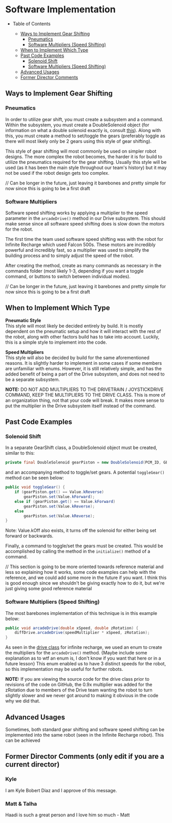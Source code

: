 # Software Implementation

* Table of Contents

    * [Ways to Implement Gear Shifting](#Ways-to-Implement-Gear-Shifting)
      * [Pneumatics](#**Pneumatics**)
      * [Software Multipliers (Speed Shifting)](#**Software-Multipliers**)
    * [When to Implement Which Type](#When-to-Implement-Which-Type)
    * [Past Code Examples](#Past-Code-Examples)
      * [Solenoid Shift](#**Solenoid-Shift**)
      * [Software Multipliers (Speed Shifting)](#**Software-Multipliers-(Speed-Shifting)**)
    * [Advanced Usages](#Advanced-Usages)
    * [Former Director Comments](#Former-Director-Comments-(only-edit-if-you-are-a-current-director))

## Ways to Implement Gear Shifting

### **Pneumatics**

In order to utilize gear shift, you must create a subsystem and a command. Within the subsystem, you must create a DoubleSolenoid object (for information on what a double solenoid exactly is, consult [this](Hardware_Aspects.md)). Along with this, you must create a method to set/toggle the gears (preferably toggle as there will most likely only be 2 gears using this style of gear shifting).

This style of gear shifting will most commonly be used on simpler robot designs. The more complex the robot becomes, the harder it is for build to utilize the pneumatics required for the gear shifting. Usually this style will be used (as it has been the main style throughout our team's history) but it may not be used if the robot design gets too complex.

// Can be longer in the future, just leaving it barebones and pretty simple for now since this is going to be a first draft

### **Software Multipliers**

Software speed shifting works by applying a multiplier to the speed parameter in the `arcadeDrive()` method in our Drive subsystem. This should make sense since all software speed shifting does is slow down the motors for the robot.

The first time the team used software speed shifting was with the robot for Infinite Recharge which used Falcon 500s. These motors are incredibly powerful and incredibly fast, so a multiplier was used to simplify the building process and to simply adjust the speed of the robot.

After creating the method, create as many commands as necessary in the commands folder (most likely 1-3, depending if you want a toggle command, or buttons to switch between individual modes).

// Can be longer in the future, just leaving it barebones and pretty simple for now since this is going to be a first draft

## When to Implement Which Type

**Pneumatic Style** \
This style will most likely be decided entirely by build. It is mostly dependent on the pneumatic setup and how it will interact with the rest of the robot, along with other factors build has to take into account. Luckily, this is a simple style to implement into the code.

**Speed Multipliers** \
This style will also be decided by build for the same aforementioned reasons. It is slightly harder to implement in some cases if some members are unfamiliar with enums. However, it is still relatively simple, and has the added benefit of being a part of the Drive subsystem, and does not need to be a separate subsystem.

**NOTE:** DO NOT ADD MULTIPLIERS TO THE DRIVETRAIN / JOYSTICKDRIVE COMMAND, KEEP THE MULTIPLIERS TO THE DRIVE CLASS. This is more of an organization thing, not that your code will break. It makes more sense to put the multiplier in the Drive subsystem itself instead of the command.

## Past Code Examples

### **Solenoid Shift**

In a separate GearShift class, a DoubleSolenoid object must be created, similar to this:

```java
private final DoubleSolenoid gearPiston = new DoubleSolenoid(PCM_ID, GEARSHIFT_FORWARD_CHANNEL, GEARSHIFT_REVERSE_CHANNEL);
```

and an accompanying method to toggle/set gears. A potential `toggleGear()` method can be seen below:

```java
public void toggleGear() {
    if (gearPiston.get() == Value.kReverse)
        gearPiston.set(Value.kForward);
    else if (gearPiston.get() == Value.kForward)
        gearPiston.set(Value.kReverse);
    else
        gearPiston.set(Value.kReverse);
}
```

Note: Value.kOff also exists, it turns off the solenoid for either being set forward or backwards.

Finally, a command to toggle/set the gears must be created. This would be accomplished by calling the method in the `initialize()` method of a command.

// This section is going to be more oriented towards reference material and less so explaining how it works, some code examples can help with the reference, and we could add some more in the future if you want. I think this is good enough since we shouldn't be giving exactly how to do it, but we're just giving some good reference material

### **Software Multipliers (Speed Shifting)**

The most barebones implementation of this technique is in this example below:

```java
public void arcadeDrive(double xSpeed, double zRotation) {
    diffDrive.arcadeDrive(speedMultiplier * xSpeed, zRotation);
}
```

As seen in the [drive class](https://github.com/frc3624/infinite-recharge/blob/master/src/main/java/frc/robot/subsystems/Drive.java) for infinite recharge, we used an enum to create the multipliers for the `arcadeDrive()` method. {Maybe include some explanation as to wtf an enum is, I don't know if you want that here or in a future lesson} This enum enabled us to have 3 distinct speeds for the robot, so this implementation may be useful for further robots.

**NOTE:** If you are viewing the source code for the drive class prior to revisions of the code on GitHub, the 0.9x multiplier was added for the zRotation due to members of the Drive team wanting the robot to turn slightly slower and we never got around to making it obvious in the code why we did that.

## Advanced Usages

Sometimes, both standard gear shifting and software speed shifting can be implemented into the same robot (seen in the Infinite Recharge robot). This can be achieved 

## Former Director Comments (only edit if you are a current director)

### Kyle

I am Kyle Bobert Diaz and I approve of this message.

### Matt & Talha

Haadi is such a great person and I love him so much - Matt
